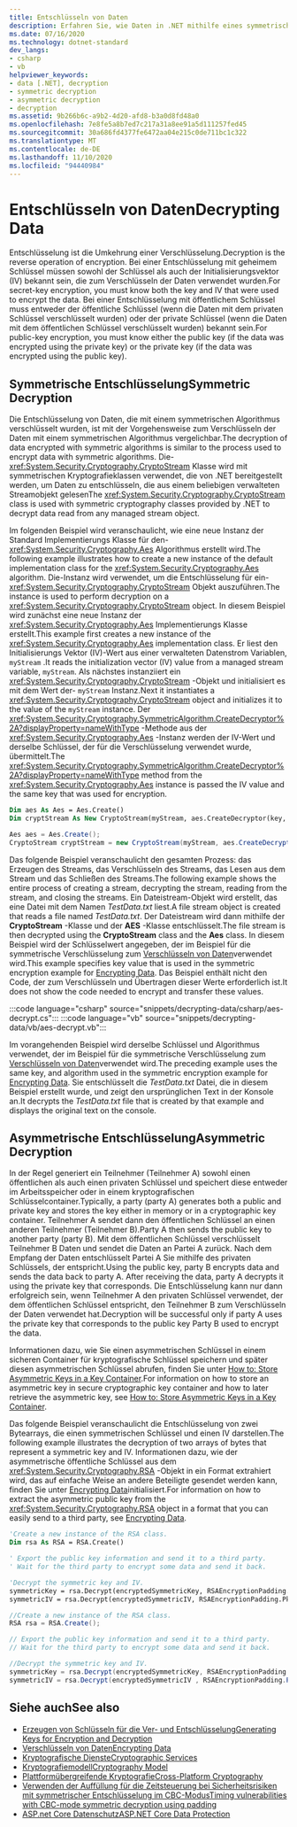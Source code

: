 ```yaml
---
title: Entschlüsseln von Daten
description: Erfahren Sie, wie Daten in .NET mithilfe eines symmetrischen Algorithmus oder eines asymmetrischen Algorithmus entschlüsselt werden.
ms.date: 07/16/2020
ms.technology: dotnet-standard
dev_langs:
- csharp
- vb
helpviewer_keywords:
- data [.NET], decryption
- symmetric decryption
- asymmetric decryption
- decryption
ms.assetid: 9b266b6c-a9b2-4d20-afd8-b3a0d8fd48a0
ms.openlocfilehash: 7e8fe5a8b7ed7c217a31a8ee91a5d111257fed45
ms.sourcegitcommit: 30a686fd4377fe6472aa04e215c0de711bc1c322
ms.translationtype: MT
ms.contentlocale: de-DE
ms.lasthandoff: 11/10/2020
ms.locfileid: "94440984"
---
```

# <a name="decrypting-data"></a><span data-ttu-id="ab754-103">Entschlüsseln von Daten</span><span class="sxs-lookup"><span data-stu-id="ab754-103">Decrypting Data</span></span>

<span data-ttu-id="ab754-104">Entschlüsselung ist die Umkehrung einer Verschlüsselung.</span><span class="sxs-lookup"><span data-stu-id="ab754-104">Decryption is the reverse operation of encryption.</span></span> <span data-ttu-id="ab754-105">Bei einer Entschlüsselung mit geheimem Schlüssel müssen sowohl der Schlüssel als auch der Initialisierungsvektor (IV) bekannt sein, die zum Verschlüsseln der Daten verwendet wurden.</span><span class="sxs-lookup"><span data-stu-id="ab754-105">For secret-key encryption, you must know both the key and IV that were used to encrypt the data.</span></span> <span data-ttu-id="ab754-106">Bei einer Entschlüsselung mit öffentlichem Schlüssel muss entweder der öffentliche Schlüssel (wenn die Daten mit dem privaten Schlüssel verschlüsselt wurden) oder der private Schlüssel (wenn die Daten mit dem öffentlichen Schlüssel verschlüsselt wurden) bekannt sein.</span><span class="sxs-lookup"><span data-stu-id="ab754-106">For public-key encryption, you must know either the public key (if the data was encrypted using the private key) or the private key (if the data was encrypted using the public key).</span></span>

## <a name="symmetric-decryption"></a><span data-ttu-id="ab754-107">Symmetrische Entschlüsselung</span><span class="sxs-lookup"><span data-stu-id="ab754-107">Symmetric Decryption</span></span>

<span data-ttu-id="ab754-108">Die Entschlüsselung von Daten, die mit einem symmetrischen Algorithmus verschlüsselt wurden, ist mit der Vorgehensweise zum Verschlüsseln der Daten mit einem symmetrischen Algorithmus vergelichbar.</span><span class="sxs-lookup"><span data-stu-id="ab754-108">The decryption of data encrypted with symmetric algorithms is similar to the process used to encrypt data with symmetric algorithms.</span></span> <span data-ttu-id="ab754-109">Die- <xref:System.Security.Cryptography.CryptoStream> Klasse wird mit symmetrischen Kryptografieklassen verwendet, die von .NET bereitgestellt werden, um Daten zu entschlüsseln, die aus einem beliebigen verwalteten Streamobjekt gelesen</span><span class="sxs-lookup"><span data-stu-id="ab754-109">The <xref:System.Security.Cryptography.CryptoStream> class is used with symmetric cryptography classes provided by .NET to decrypt data read from any managed stream object.</span></span>

<span data-ttu-id="ab754-110">Im folgenden Beispiel wird veranschaulicht, wie eine neue Instanz der Standard Implementierungs Klasse für den- <xref:System.Security.Cryptography.Aes> Algorithmus erstellt wird.</span><span class="sxs-lookup"><span data-stu-id="ab754-110">The following example illustrates how to create a new instance of the default implementation class for the <xref:System.Security.Cryptography.Aes> algorithm.</span></span> <span data-ttu-id="ab754-111">Die-Instanz wird verwendet, um die Entschlüsselung für ein- <xref:System.Security.Cryptography.CryptoStream> Objekt auszuführen.</span><span class="sxs-lookup"><span data-stu-id="ab754-111">The instance is used to perform decryption on a <xref:System.Security.Cryptography.CryptoStream> object.</span></span> <span data-ttu-id="ab754-112">In diesem Beispiel wird zunächst eine neue Instanz der <xref:System.Security.Cryptography.Aes> Implementierungs Klasse erstellt.</span><span class="sxs-lookup"><span data-stu-id="ab754-112">This example first creates a new instance of the <xref:System.Security.Cryptography.Aes> implementation class.</span></span> <span data-ttu-id="ab754-113">Er liest den Initialisierungs Vektor (IV)-Wert aus einer verwalteten Datenstrom Variablen, `myStream` .</span><span class="sxs-lookup"><span data-stu-id="ab754-113">It reads the initialization vector (IV) value from a managed stream variable, `myStream`.</span></span> <span data-ttu-id="ab754-114">Als nächstes instanziiert ein <xref:System.Security.Cryptography.CryptoStream> -Objekt und initialisiert es mit dem Wert der- `myStream` Instanz.</span><span class="sxs-lookup"><span data-stu-id="ab754-114">Next it instantiates a <xref:System.Security.Cryptography.CryptoStream> object and initializes it to the value of the `myStream` instance.</span></span> <span data-ttu-id="ab754-115">Der <xref:System.Security.Cryptography.SymmetricAlgorithm.CreateDecryptor%2A?displayProperty=nameWithType> -Methode aus der <xref:System.Security.Cryptography.Aes> -Instanz werden der IV-Wert und derselbe Schlüssel, der für die Verschlüsselung verwendet wurde, übermittelt.</span><span class="sxs-lookup"><span data-stu-id="ab754-115">The <xref:System.Security.Cryptography.SymmetricAlgorithm.CreateDecryptor%2A?displayProperty=nameWithType> method from the <xref:System.Security.Cryptography.Aes> instance is passed the IV value and the same key that was used for encryption.</span></span>

```vb
Dim aes As Aes = Aes.Create()
Dim cryptStream As New CryptoStream(myStream, aes.CreateDecryptor(key, iv), CryptoStreamMode.Read)
```

```csharp
Aes aes = Aes.Create();
CryptoStream cryptStream = new CryptoStream(myStream, aes.CreateDecryptor(key, iv), CryptoStreamMode.Read);
```

<span data-ttu-id="ab754-116">Das folgende Beispiel veranschaulicht den gesamten Prozess: das Erzeugen des Streams, das Verschlüsseln des Streams, das Lesen aus dem Stream und das Schließen des Streams.</span><span class="sxs-lookup"><span data-stu-id="ab754-116">The following example shows the entire process of creating a stream, decrypting the stream, reading from the stream, and closing the streams.</span></span> <span data-ttu-id="ab754-117">Ein Dateistream-Objekt wird erstellt, das eine Datei mit dem Namen *TestData.txt* liest.</span><span class="sxs-lookup"><span data-stu-id="ab754-117">A file stream object is created that reads a file named *TestData.txt*.</span></span> <span data-ttu-id="ab754-118">Der Dateistream wird dann mithilfe der **CryptoStream** -Klasse und der **AES** -Klasse entschlüsselt.</span><span class="sxs-lookup"><span data-stu-id="ab754-118">The file stream is then decrypted using the **CryptoStream** class and the **Aes** class.</span></span> <span data-ttu-id="ab754-119">In diesem Beispiel wird der Schlüsselwert angegeben, der im Beispiel für die symmetrische Verschlüsselung zum [Verschlüsseln von Daten](encrypting-data.md)verwendet wird.</span><span class="sxs-lookup"><span data-stu-id="ab754-119">This example specifies key value that is used in the symmetric encryption example for [Encrypting Data](encrypting-data.md).</span></span> <span data-ttu-id="ab754-120">Das Beispiel enthält nicht den Code, der zum Verschlüsseln und Übertragen dieser Werte erforderlich ist.</span><span class="sxs-lookup"><span data-stu-id="ab754-120">It does not show the code needed to encrypt and transfer these values.</span></span>

:::code language="csharp" source="snippets/decrypting-data/csharp/aes-decrypt.cs":::
:::code language="vb" source="snippets/decrypting-data/vb/aes-decrypt.vb":::

<span data-ttu-id="ab754-121">Im vorangehenden Beispiel wird derselbe Schlüssel und Algorithmus verwendet, der im Beispiel für die symmetrische Verschlüsselung zum [Verschlüsseln von Daten](encrypting-data.md)verwendet wird.</span><span class="sxs-lookup"><span data-stu-id="ab754-121">The preceding example uses the same key, and algorithm used in the symmetric encryption example for [Encrypting Data](encrypting-data.md).</span></span> <span data-ttu-id="ab754-122">Sie entschlüsselt die *TestData.txt* Datei, die in diesem Beispiel erstellt wurde, und zeigt den ursprünglichen Text in der Konsole an.</span><span class="sxs-lookup"><span data-stu-id="ab754-122">It decrypts the *TestData.txt* file that is created by that example and displays the original text on the console.</span></span>

## <a name="asymmetric-decryption"></a><span data-ttu-id="ab754-123">Asymmetrische Entschlüsselung</span><span class="sxs-lookup"><span data-stu-id="ab754-123">Asymmetric Decryption</span></span>

<span data-ttu-id="ab754-124">In der Regel generiert ein Teilnehmer (Teilnehmer A) sowohl einen öffentlichen als auch einen privaten Schlüssel und speichert diese entweder im Arbeitsspeicher oder in einem kryptografischen Schlüsselcontainer.</span><span class="sxs-lookup"><span data-stu-id="ab754-124">Typically, a party (party A) generates both a public and private key and stores the key either in memory or in a cryptographic key container.</span></span> <span data-ttu-id="ab754-125">Teilnehmer A sendet dann den öffentlichen Schlüssel an einen anderen Teilnehmer (Teilnehmer B).</span><span class="sxs-lookup"><span data-stu-id="ab754-125">Party A then sends the public key to another party (party B).</span></span> <span data-ttu-id="ab754-126">Mit dem öffentlichen Schlüssel verschlüsselt Teilnehmer B Daten und sendet die Daten an Partei A zurück. Nach dem Empfang der Daten entschlüsselt Partei A Sie mithilfe des privaten Schlüssels, der entspricht.</span><span class="sxs-lookup"><span data-stu-id="ab754-126">Using the public key, party B encrypts data and sends the data back to party A. After receiving the data, party A decrypts it using the private key that corresponds.</span></span> <span data-ttu-id="ab754-127">Die Entschlüsselung kann nur dann erfolgreich sein, wenn Teilnehmer A den privaten Schlüssel verwendet, der dem öffentlichen Schlüssel entspricht, den Teilnehmer B zum Verschlüsseln der Daten verwendet hat.</span><span class="sxs-lookup"><span data-stu-id="ab754-127">Decryption will be successful only if party A uses the private key that corresponds to the public key Party B used to encrypt the data.</span></span>

<span data-ttu-id="ab754-128">Informationen dazu, wie Sie einen asymmetrischen Schlüssel in einem sicheren Container für kryptografische Schlüssel speichern und später diesen asymmetrischen Schlüssel abrufen, finden Sie unter [How to: Store Asymmetric Keys in a Key Container](how-to-store-asymmetric-keys-in-a-key-container.md).</span><span class="sxs-lookup"><span data-stu-id="ab754-128">For information on how to store an asymmetric key in secure cryptographic key container and how to later retrieve the asymmetric key, see [How to: Store Asymmetric Keys in a Key Container](how-to-store-asymmetric-keys-in-a-key-container.md).</span></span>

<span data-ttu-id="ab754-129">Das folgende Beispiel veranschaulicht die Entschlüsselung von zwei Bytearrays, die einen symmetrischen Schlüssel und einen IV darstellen.</span><span class="sxs-lookup"><span data-stu-id="ab754-129">The following example illustrates the decryption of two arrays of bytes that represent a symmetric key and IV.</span></span> <span data-ttu-id="ab754-130">Informationen dazu, wie der asymmetrische öffentliche Schlüssel aus dem <xref:System.Security.Cryptography.RSA> -Objekt in ein Format extrahiert wird, das auf einfache Weise an andere Beteiligte gesendet werden kann, finden Sie unter [Encrypting Data](encrypting-data.md)initialisiert.</span><span class="sxs-lookup"><span data-stu-id="ab754-130">For information on how to extract the asymmetric public key from the <xref:System.Security.Cryptography.RSA> object in a format that you can easily send to a third party, see [Encrypting Data](encrypting-data.md).</span></span>

```vb
'Create a new instance of the RSA class.
Dim rsa As RSA = RSA.Create()

' Export the public key information and send it to a third party.
' Wait for the third party to encrypt some data and send it back.

'Decrypt the symmetric key and IV.
symmetricKey = rsa.Decrypt(encryptedSymmetricKey, RSAEncryptionPadding.Pkcs1)
symmetricIV = rsa.Decrypt(encryptedSymmetricIV, RSAEncryptionPadding.Pkcs1)
```

```csharp
//Create a new instance of the RSA class.
RSA rsa = RSA.Create();

// Export the public key information and send it to a third party.
// Wait for the third party to encrypt some data and send it back.

//Decrypt the symmetric key and IV.
symmetricKey = rsa.Decrypt(encryptedSymmetricKey, RSAEncryptionPadding.Pkcs1);
symmetricIV = rsa.Decrypt(encryptedSymmetricIV , RSAEncryptionPadding.Pkcs1);
```

## <a name="see-also"></a><span data-ttu-id="ab754-131">Siehe auch</span><span class="sxs-lookup"><span data-stu-id="ab754-131">See also</span></span>

- [<span data-ttu-id="ab754-132">Erzeugen von Schlüsseln für die Ver- und Entschlüsselung</span><span class="sxs-lookup"><span data-stu-id="ab754-132">Generating Keys for Encryption and Decryption</span></span>](generating-keys-for-encryption-and-decryption.md)
- [<span data-ttu-id="ab754-133">Verschlüsseln von Daten</span><span class="sxs-lookup"><span data-stu-id="ab754-133">Encrypting Data</span></span>](encrypting-data.md)
- [<span data-ttu-id="ab754-134">Kryptografische Dienste</span><span class="sxs-lookup"><span data-stu-id="ab754-134">Cryptographic Services</span></span>](cryptographic-services.md)
- [<span data-ttu-id="ab754-135">Kryptografiemodell</span><span class="sxs-lookup"><span data-stu-id="ab754-135">Cryptography Model</span></span>](cryptography-model.md)
- [<span data-ttu-id="ab754-136">Plattformübergreifende Kryptografie</span><span class="sxs-lookup"><span data-stu-id="ab754-136">Cross-Platform Cryptography</span></span>](cross-platform-cryptography.md)
- [<span data-ttu-id="ab754-137">Verwenden der Auffüllung für die Zeitsteuerung bei Sicherheitsrisiken mit symmetrischer Entschlüsselung im CBC-Modus</span><span class="sxs-lookup"><span data-stu-id="ab754-137">Timing vulnerabilities with CBC-mode symmetric decryption using padding</span></span>](vulnerabilities-cbc-mode.md)
- [<span data-ttu-id="ab754-138">ASP.net Core Datenschutz</span><span class="sxs-lookup"><span data-stu-id="ab754-138">ASP.NET Core Data Protection</span></span>](/aspnet/core/security/data-protection/introduction)
